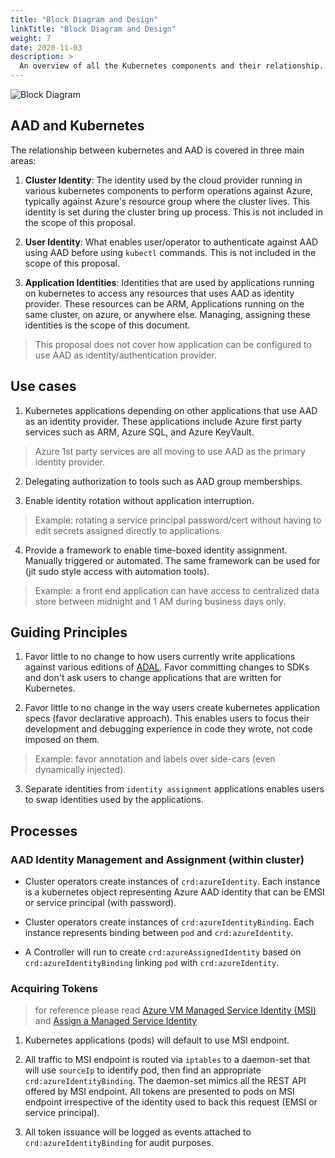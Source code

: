 ```yaml
---
title: "Block Diagram and Design"
linkTitle: "Block Diagram and Design"
weight: 7
date: 2020-11-03
description: >
  An overview of all the Kubernetes components and their relationship.
---
```


![Block Diagram](../block-diagram.png)

## AAD and Kubernetes

The relationship between kubernetes and AAD is covered in three main areas:

1. **Cluster Identity**: The identity used by the cloud provider running in various kubernetes components to perform operations against Azure, typically against Azure's resource group where the cluster lives. This identity is set during the cluster bring up process. This is not included in the scope of this proposal.

2. **User Identity**: What enables user/operator to authenticate against AAD using AAD before using `kubectl` commands. This is not included in the scope of this proposal.

3. **Application Identities**: Identities that are used by applications running on kubernetes to access any resources that uses AAD as identity provider. These resources can be ARM, Applications running on the same cluster, on azure, or anywhere else. Managing, assigning these identities is the scope of this document.

> This proposal does not cover how application can be configured to use AAD as identity/authentication provider.

## Use cases

1. Kubernetes applications depending on other applications that use AAD as an identity provider. These applications include Azure first party services such as ARM, Azure SQL, and Azure KeyVault.

> Azure 1st party services are all moving to use AAD as the primary identity provider.

2. Delegating authorization to tools such as AAD group memberships.

3. Enable identity rotation without application interruption.

> Example: rotating a service principal password/cert without having to edit secrets assigned directly to applications.

4. Provide a framework to enable time-boxed identity assignment. Manually triggered or automated. The same framework can be used for (jit sudo style access with automation tools).

> Example: a front end application can have access to centralized data store between midnight and 1 AM during business days only.

## Guiding Principles

1. Favor little to no change to how users currently write applications against various editions of [ADAL](https://docs.microsoft.com/en-us/azure/active-directory/develop/active-directory-authentication-libraries). Favor committing changes to SDKs and don't ask users to change applications that are written for Kubernetes.

2. Favor little to no change in the way users create kubernetes application specs (favor declarative approach). This enables users to focus their development and debugging experience in code they wrote, not code imposed on them.

> Example: favor annotation and labels over side-cars (even dynamically injected).

3. Separate identities from `identity assignment` applications enables users to swap identities used by the applications.

## Processes

### AAD Identity Management and Assignment (within cluster)

- Cluster operators create instances of `crd:azureIdentity`. Each instance is a kubernetes object representing Azure AAD identity that can be EMSI or service principal (with password).

- Cluster operators create instances of `crd:azureIdentityBinding`. Each instance represents binding between `pod` and `crd:azureIdentity`.

- A Controller will run to create `crd:azureAssignedIdentity` based on `crd:azureIdentityBinding` linking `pod` with `crd:azureIdentity`.

### Acquiring Tokens

> for reference please read [Azure VM Managed Service Identity (MSI)](https://docs.microsoft.com/en-us/azure/active-directory/managed-service-identity/how-to-use-vm-token) and [Assign a Managed Service Identity](https://docs.microsoft.com/en-us/azure/active-directory/managed-identities-azure-resources/howto-assign-access-portal)

1. Kubernetes applications (pods) will default to use MSI endpoint.

2. All traffic to MSI endpoint is routed via `iptables` to a daemon-set that will use `sourceIp` to identify pod, then find an appropriate `crd:azureIdentityBinding`. The daemon-set mimics all the REST API offered by MSI endpoint. All tokens are presented to pods on MSI endpoint irrespective of the identity used to back this request (EMSI or service principal).

3. All token issuance will be logged as events attached to `crd:azureIdentityBinding` for audit purposes.
